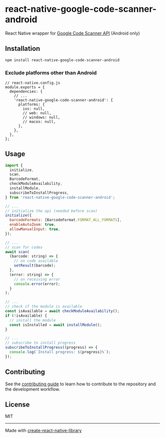 # react-native-google-code-scanner-android

React Native wrapper for [Google Code Scanner API](https://developers.google.com/ml-kit/vision/barcode-scanning/code-scanner) (Android only)

## Installation

```sh
npm install react-native-google-code-scanner-android
```

### Exclude platforms other than Android

```
// react-native.config.js
module.exports = {
  dependencies: {
    // ...
    'react-native-google-code-scanner-android': {
      platforms: {
        ios: null,
        // web: null,
        // windows: null,
        // macos: null,
      },
    },
  },
};
```

## Usage

```js
import {
  initialize,
  scan,
  BarcodeFormat,
  checkModuleAvailability,
  installModule,
  subscribeToInstallProgress,
} from 'react-native-google-code-scanner-android';

// ...
// initialize the api (needed before scan)
initialize({
  barcodeFormats: [BarcodeFormat.FORMAT_ALL_FORMATS],
  enableAutoZoom: true,
  allowManualInput: true,
});

// ...
// scan for codes
await scan(
  (barcode: string) => {
    // on code available
    setResult(barcode);
  },
  (error: string) => {
    // on receiving error
    console.error(error);
  }
);

// ...
// check if the module is available
const isAvailable = await checkModuleAvailability();
if (!isAvailable) {
  // install the module
  const isInstalled = await installModule();
}

// ...
// subscribe to install progress
subscribeToInstallProgress((progress) => {
  console.log(`Install progress: ${progress}%`);
});
```

## Contributing

See the [contributing guide](CONTRIBUTING.md) to learn how to contribute to the repository and the development workflow.

## License

MIT

---

Made with [create-react-native-library](https://github.com/callstack/react-native-builder-bob)
